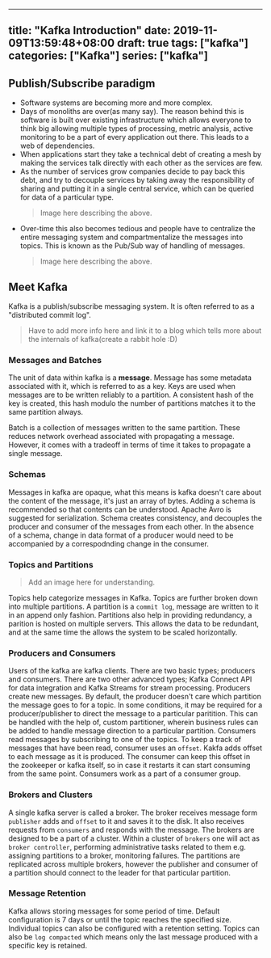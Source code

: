 
---
title: "Kafka Introduction"
date: 2019-11-09T13:59:48+08:00
draft: true
tags: ["kafka"]
categories: ["Kafka"]
series: ["kafka"]
---

## Publish/Subscribe paradigm

- Software systems are becoming more and more complex.
- Days of monoliths are over(as many say). The reason behind this is 
  software is built over existing infrastructure which allows everyone to 
  think big allowing multiple types of processing, metric analysis, 
  active monitoring to be a part of every application out there. 
  This leads to a web of dependencies. 
- When applications start they take a technical debt of creating a mesh
  by making the services talk directly with each other as the services
  are few.
- As the number of services grow companies decide to pay back this debt,
  and try to decouple services by taking away the responsibility of 
  sharing and putting it in a single central service, which can be queried
  for data of a particular type.
  > Image here describing the above.
- Over-time this also becomes tedious and people have to centralize the entire
  messaging system and compartmentalize the messages into topics. 
  This is known as the Pub/Sub way of handling of messages.
  > Image here describing the above.

## Meet Kafka
Kafka is a publish/subscribe messaging system. It is often referred to as a "distributed commit log". 
> Have to add more info here and link it to a blog which tells more about the internals
of kafka(create a rabbit hole :D)

### Messages and Batches
The unit of data within kafka is a __message__. Message has some metadata associated with it,
which is referred to as a key. Keys are used when messages are to be written reliably to a partition. 
A consistent hash of the key is created, this hash modulo the number of partitions 
matches it to the same partition always.

Batch is a collection of messages written to the same partition. These reduces network overhead
associated with propagating a message. However, it comes with a tradeoff in terms of time it 
takes to propagate a single message. 

### Schemas
Messages in kafka are opaque, what this means is kafka doesn't care about the content of the
message, it's just an array of bytes. Adding a schema is recommended so that contents
can be understood. Apache Avro is suggested for serialization. Schema
creates consistency, and decouples the producer and consumer of the messages from each other. In 
the absence of a schema, change in data format of a producer would need to be accompanied by a
correspodnding change in the consumer.

### Topics and Partitions
> Add an image here for understanding.

Topics help categorize messages in Kafka. Topics are further broken down into multiple partitions.
A partition is a `commit log`, message are written to it in an append only fashion. 
Partitions also help in providing redundancy, a parition is hosted on multiple
servers. This allows the data to be redundant, and at the same time the allows the system
to be scaled horizontally.

### Producers and Consumers
Users of the kafka are kafka clients. There are two basic types; producers and consumers.
There are two other advanced types; Kafka Connect API for data integration and Kafka
Streams for stream processing. 
Producers create new messages. By default, the producer doesn't care which partition the 
message goes to for a topic. In some conditions, it may be required for a producer/publisher
to direct the message to a particular paritition. This can be handled with the help of, custom
partitioner, wherein business rules can be added to handle message direction to a particular
partition.
Consumers read messages by subscribing to one of the topics. To keep a track of messages
that have been read, consumer uses an `offset`. Kakfa adds offset to each message as it
is produced. The consumer can keep this offset in the zookeeper or kafka itself, so in case
it restarts it can start consuming from the same point. Consumers work as a part of a 
consumer group. 

### Brokers and Clusters
A single kafka server is called a broker. The broker receives message form `publisher`
adds and `offset` to it and saves it to the disk. It also receives requests from 
`consumers` and responds with the message. 
The brokers are designed to be a part of a cluster. Within a cluster of `brokers`
one will act as `broker controller`, performing administrative tasks related to them
e.g. assigning partitions to a broker, monitoring failures. The partitions are replicated
across multiple brokers, however the publisher and consumer of a partition should connect
to the leader for that particular partition. 

### Message Retention
Kafka allows storing messages for some period of time. Default configuration is 7 days or
until the topic reaches the specified size. Individual topics can also be configured with 
a retention setting. Topics can also be `log compacted` which means only the last message
produced with a specific key is retained.



